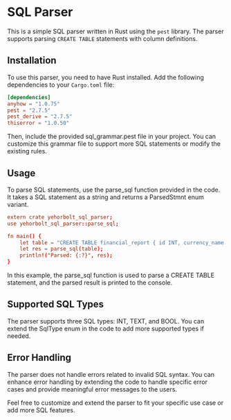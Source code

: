 # SQL Parser

This is a simple SQL parser written in Rust using the `pest` library. The parser supports parsing `CREATE TABLE` statements with column definitions.

## Installation

To use this parser, you need to have Rust installed. Add the following dependencies to your `Cargo.toml` file:

```toml
[dependencies]
anyhow = "1.0.75"
pest = "2.7.5"
pest_derive = "2.7.5"
thiserror = "1.0.50"
```


Then, include the provided sql_grammar.pest file in your project. You can customize this grammar file to support more SQL statements or modify the existing rules.

## Usage
To parse SQL statements, use the parse_sql function provided in the code. It takes a SQL statement as a string and returns a ParsedStmnt enum variant.


```toml
extern crate yehorbolt_sql_parser;
use yehorbolt_sql_parser::parse_sql;

fn main() {
    let table = "CREATE TABLE financial_report { id INT, currency_name TEXT, is_usable BOOL}";
    let res = parse_sql(table);
    println!("Parsed: {:?}", res);
}

```

In this example, the parse_sql function is used to parse a CREATE TABLE statement, and the parsed result is printed to the console.

## Supported SQL Types
The parser supports three SQL types: INT, TEXT, and BOOL. You can extend the SqlType enum in the code to add more supported types if needed.

## Error Handling
The parser does not handle errors related to invalid SQL syntax. You can enhance error handling by extending the code to handle specific error cases and provide meaningful error messages to the users.

Feel free to customize and extend the parser to fit your specific use case or add more SQL features.